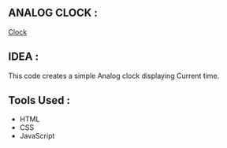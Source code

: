 ## ANALOG CLOCK :
[Clock](https://anirudhhh04.github.io/Analog_Clock/)
## IDEA :
This code creates a simple Analog clock displaying Current time.
## Tools Used :
- HTML
- CSS
- JavaScript
